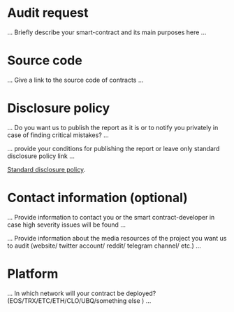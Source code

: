 # Audit request

... Briefly describe your smart-contract and its main purposes here ...

# Source code

... Give a link to the source code of contracts ...

# Disclosure policy

... Do you want us to publish the report as it is or to notify you privately in case of finding critical mistakes? ...

... provide your conditions for publishing the report or leave only standard disclosure policy link ...

[Standard disclosure policy](https://github.com/EthereumCommonwealth/Auditing/blob/master/Standard_disclosure_policy.md).

# Contact information (optional)

... Provide information to contact you or the smart contract-developer in case high severity issues will be found ...

... Provide information about the media resources of the project you want us to audit (website/ twitter account/ reddit/ telegram channel/ etc.) ...

# Platform

... In which network will your contract be deployed? (EOS/TRX/ETC/ETH/CLO/UBQ/something else ) ...
